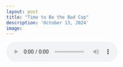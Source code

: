 ```yaml
---
layout: post
title: "Time to Be the Bad Cop"
description: 'October 13, 2024'
image:
---
```


<audio controls>
  <source src="assets/audio/fbc_2024-10-13_sermon.mp3" type="audio/mp3">
Your browser does not support the audio element.
</audio>
